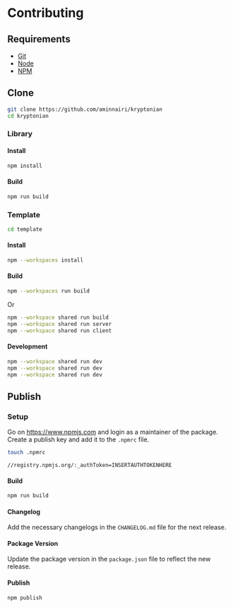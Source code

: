 # Contributing

## Requirements

- [Git](https://git-scm.com/)
- [Node](https://nodejs.org/)
- [NPM](https://www.npmjs.com/)

## Clone

```bash
git clone https://github.com/aminnairi/kryptonian
cd kryptonian
```

### Library

#### Install

```bash
npm install
```

#### Build

```bash
npm run build
```

### Template

```bash
cd template
```

#### Install

```bash
npm --workspaces install
```

#### Build

```bash
npm --workspaces run build
```

Or

```bash
npm --workspace shared run build
npm --workspace shared run server
npm --workspace shared run client
```

#### Development

```bash
npm --workspace shared run dev
npm --workspace shared run dev
npm --workspace shared run dev
```

## Publish

### Setup

Go on https://www.npmjs.com and login as a maintainer of the package. Create a publish key and add it to the `.npmrc` file.

```bash
touch .npmrc
```

```
//registry.npmjs.org/:_authToken=INSERTAUTHTOKENHERE
```

#### Build

```bash
npm run build
```

#### Changelog

Add the necessary changelogs in the `CHANGELOG.md` file for the next release.

#### Package Version

Update the package version in the `package.json` file to reflect the new release.

#### Publish

```bash
npm publish
```